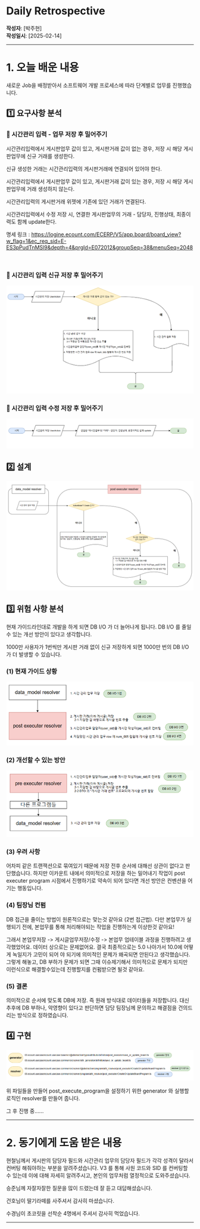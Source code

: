 # Daily Retrospective

**작성자**: [박주현]  
**작성일시**: [2025-02-14]

---

# 1. 오늘 배운 내용

새로운 Job을 배정받아서 소프트웨어 개발 프로세스에 따라 단계별로 업무를 진행했습니다.

## 1️⃣ 요구사항 분석

### 📍 시간관리 입력 - 업무 저장 후 밀어주기

시간관리입력에서 게시판업무 값이 있고, 게시판거래 값이 없는 경우, 저장 시 해당 게시판업무에 신규 거래를 생성한다.

신규 생성한 거래는 시간관리입력의 게시판거래에 연결되어 있어야 한다.

시간관리입력에서 게시판업무 값이 있고, 게시판거래 값이 있는 경우, 저장 시 해당 게시판업무에 거래 생성하지 않는다.

시간관리입력의 게시판거래 위젯에 기존에 있던 거래가 연결된다.

시간관리입력에서 수정 저장 시, 연결한 게시판업무의 거래 - 담당자, 진행상태, 최종이력도 함께 update한다.

명세 링크 : https://logine.ecount.com/ECERP/V5/app.board/board_view?w_flag=1&ec_req_sid=E-ES3pPudTnMSl9&depth=4&prgId=E072012&groupSeq=38&menuSeq=2048

<br>

### 📍 시간관리 입력 신규 저장 후 밀어주기

<img src="../ref/박주현_이미지/스크린샷 2025-02-14 171204.png">

<br>

### 📍 시간관리 입력 수정 저장 후 밀어주기

<img src="../ref/박주현_이미지/스크린샷 2025-02-14 171222.png">

<br>

## 2️⃣ 설계

<img src="../ref/박주현_이미지/스크린샷 2025-02-14 171313.png">

<br>

## 3️⃣ 위험 사항 분석

현재 가이드라인대로 개발을 하게 되면 DB I/O 가 더 늘어나게 됩니다. DB I/O 를 줄일 수 있는 개선 방안이 있다고 생각합니다.

1000만 사용자가 1번씩만 게시판 거래 없이 신규 저장하게 되면 1000만 번의 DB I/O 가 더 발생할 수 있습니다.

### (1) 현재 가이드 상황

<img src="../ref/박주현_이미지/스크린샷 2025-02-14 171348.png">

### (2) 개선할 수 있는 방안

<img src="../ref/박주현_이미지/스크린샷 2025-02-14 171335.png">

### (3) 우려 사항

어차피 같은 트랜잭션으로 묶여있기 때문에 저장 전후 순서에 대해선 상관이 없다고 판단했습니다. 하지만 이카운트 내에서 의미적으로 저장을 하는 밀어내기 작업이 post executer program 시점에서 진행하기로 약속이 되어 있다면 개선 방안은 컨벤션을 어기는 행동입니다.

### (4) 팀장님 컨펌

DB 접근을 줄이는 방법이 원론적으로는 맞는것 같아요 (2번 접근법). 다만 본업무가 실행되기 전에,
본업무를 통해 처리해야되는 작업을 진행하는게 이상한것 같아요!

그래서 본업무저장 -> 게시글업무저장/수정 -> 본업무 업테이블 과정을 진행하려고 생각했었어요. 데이터 상으로는 문제없어요. 결국 최종적으로는 5.0 나아가서 10.0에 어떻게 녹일지가 고민이 되어 야 되기에 의미적인 문제가 왜곡되면 안된다고 생각했습니다. 그렇게 해놓고, DB 부하가 문제가 되면 그때 이슈제기해서 의미적으로 문제가 되지만 이런식으로 해결할수있는데 진행할지를 컨펌받으면 될것 같아요.

### (5) 결론

의미적으로 순서에 맞도록 DB에 저장. 즉 원래 방식대로 데이터들을 저장합니다. 대신 추후에 DB 부하나, 악영향이 있다고 판단하면 담당 팀장님께 문의하고 해결점을 건의드리는 방식으로 정하였습니다.

## 4️⃣ 구현

<img src="../ref/박주현_이미지/스크린샷 2025-02-14 171402.png">

<br>

위 파일들을 만들어 post_execute_program을 설정하기 위한 generator 와 실행할 로직인 resolver를 만들어 줍니다.

그 후 진행 중......

---

# 2. 동기에게 도움 받은 내용

현철님께서 게시판의 담당자 필드와 시간관리 업무의 담당자 필드가 각각 성격이 달라서 컨버팅 해줘야하는 부분을 알려주셨습니다. V3 를 통해 사원 코드와 SID 를 컨버팅할 수 있는데 이에 대해 자세히 알려주시고, 본인의 업무처럼 열정적으로 도와주셨습니다.

승준님께 자잘자잘한 질문을 많이 드렸는데 잘 듣고 대답해셨습니다.

건호님이 딸기라떼를 사주셔서 감사히 마셨습니다.

수경님이 초코릿을 선착순 4명에서 주셔서 감사히 먹었습니다.

---
